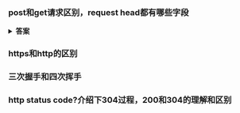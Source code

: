 


### post和get请求区别，request head都有哪些字段
<details><summary><b>答案</b></summary>
<p>

</p>
</details>


### https和http的区别
### 三次握手和四次挥手
### http status code?介绍下304过程，200和304的理解和区别